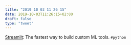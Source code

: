 ```yaml
---
title: "2019 10 03 11 26 15"
date: 2019-10-03T11:26:15+02:00
draft: false
type: "tweet"
---
```

[Streamlit](https://streamlit.io): The fastest way to build custom ML tools. `#python`
